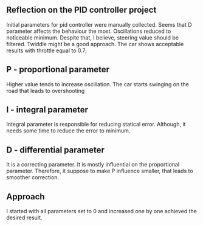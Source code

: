 ## Reflection on the PID controller project

Initial parameters for pid controller were manually collected. Seems that D parameter affects the behaviour the most.
Oscillations reduced to noticeable minimum. Despite that, I believe, steering value should be filtered. Twiddle might be a good approach.
The car shows acceptable results with throttle equal to 0.7;

## P - proportional parameter

Higher value tends to increase oscillation. The car starts swinging on the road that leads to overshooting

## I - integral parameter
 
Integral parameter is responsible for reducing statical error. Although, it needs some time to reduce the error to minimum.

## D - differential parameter

It is a correcting parameter. It is mostly influential on the proportional parameter. Therefore, it suppose to make P influence smaller, that leads to smoother correction.


## Approach

I started with all parameters set to 0 and increased one by one achieved the desired result. 